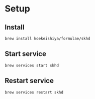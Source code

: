 # Setup

## Install
```
brew install koekeishiya/formulae/skhd
```

## Start service
`brew services start skhd`

## Restart service
```
brew services restart skhd
```
